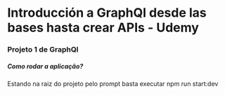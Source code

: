 # Introducción a GraphQl desde las bases hasta crear APIs - Udemy

### Projeto 1 de GraphQl 

##### Como rodar a aplicação?

Estando na raiz do projeto pelo prompt basta executar npm run start:dev
